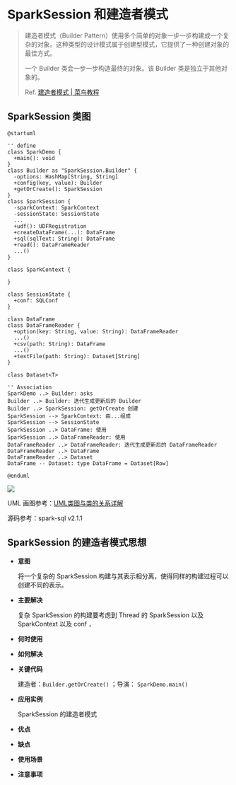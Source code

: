 # SparkSession 和建造者模式

> 建造者模式（Builder Pattern）使用多个简单的对象一步一步构建成一个复杂的对象。这种类型的设计模式属于创建型模式，它提供了一种创建对象的最佳方式。
>
> 一个 Builder 类会一步一步构造最终的对象。该 Builder 类是独立于其他对象的。
>
> Ref. [建造者模式 | 菜鸟教程](https://www.runoob.com/design-pattern/builder-pattern.html)

## SparkSession 类图

```puml
@startuml

'' define
class SparkDemo {
  +main(): void
}
class Builder as "SparkSession.Builder" {
  -options: HashMap[String, String]
  +config(key, value): Builder
  +getOrCreate(): SparkSession
}
class SparkSession {
  -sparkContext: SparkContext
  -sessionState: SessionState
  ...
  +udf(): UDFRegistration
  +createDataFrame(...): DataFrame
  +sql(sqlText: String): DataFrame
  +read(): DataFrameReader
  ...()
}

class SparkContext {

}

class SessionState {
  +conf: SQLConf
}

class DataFrame
class DataFrameReader {
  +option(key: String, value: String): DataFrameReader
  ...()
  +csv(path: String): DataFrame
  ...()
  +textFile(path: String): Dataset[String]
}

class Dataset<T>

'' Association
SparkDemo ..> Builder: asks
Builder ..> Builder: 迭代生成更新后的 Builder
Builder ..> SparkSession: getOrCreate 创建
SparkSession --> SparkContext: 由...组成
SparkSession --> SessionState
SparkSession ..> DataFrame: 使用
SparkSession ..> DataFrameReader: 使用
DataFrameReader ..> DataFrameReader: 迭代生成更新后的 DataFrameReader
DataFrameReader ..> DataFrame
DataFrameReader ..> Dataset
DataFrame -- Dataset: type DataFrame = Dataset[Row]

@enduml
```

![](http://www.plantuml.com/plantuml/png/VPAzRXD14CVxVOfHcbn4V0zmWYWGow808UnGHIbMlh6pydqSktk62D6bI8LIM1IaeA2XGGA92WlbPM8VZy7iVPmdric5PStyVtF_cPqvDbPgcyUH4Flx4E949IZ6aJG6HfdKipx6ANmG08zYgHBl881vgaBniMQUvIeAKOCqi5Vo8pH6fObV2tjbRI_DB2LD0C-bkNWfixEHrIgP7aBrV-w-FqwJYPfwCxmyXBcCSYIl-YjEdg9zfKyqIekk2sxMTiEJbR5ncPCqiVZUKX6BIhL2HrPQ99L5fFg-xtppSEBytlG7GvmgOxLqevGDbytqfPK3BMFqg830DdQ8UHjvz3jrxlMisuX66NeyEQG4wge1xu1cOyCrpTDmJ61zar0_9VczVa7uf0MPRnjpowgsMfLRGzDnlOuctD6hipPpBvFseelcd9jYe2BiWWtQi-OmUFDEU7nwL5xgKsFIiQfsiJbKtpzgRYO0QMP6rD53vT_TZ_lbjsBnTNrzixxzlVxyStNpgVXorH2y2lXH1S3E45RNjwlb7y41wFLS1J-wOl6BfYwMLsJMmVAZuwhptZnT0FT_xuh5zqw4xw85j_8TxAw7s29tVwrRhVQrqMZS9Xc0lSmGDjAJTk_3zDsv4CUOX7aS_GS0)

UML 画图参考：[UML类图与类的关系详解](https://www.cnblogs.com/pangjianxin/p/7877868.html) 

源码参考：spark-sql v2.1.1

## SparkSession 的建造者模式思想

- **意图**

  将一个复杂的 SparkSession 构建与其表示相分离，使得同样的构建过程可以创建不同的表示。

- **主要解决**

  复杂 SparkSession 的构建要考虑到 Thread 的 SparkSession 以及 SparkContext 以及 conf ，

- **何时使用**

- **如何解决**

- **关键代码**

  建造者：`Builder.getOrCreate()` ；导演： `SparkDemo.main()`

- **应用实例**

  SparkSession 的建造者模式

- **优点**

- **缺点**

- **使用场景**

- **注意事项**
